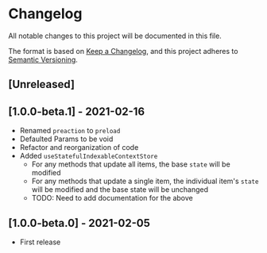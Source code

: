 # Changelog

All notable changes to this project will be documented in this file.

The format is based on [Keep a Changelog](https://keepachangelog.com/en/1.0.0/),
and this project adheres to [Semantic Versioning](https://semver.org/spec/v2.0.0.html).

## [Unreleased]

## [1.0.0-beta.1] - 2021-02-16

- Renamed `preaction` to `preload`
- Defaulted Params to be void
- Refactor and reorganization of code
- Added `useStatefulIndexableContextStore`
  - For any methods that update all items, the base `state` will be modified
  - For any methods that update a single item, the individual item's `state` will be modified and the base state will be unchanged
  - TODO: Need to add documentation for the above

## [1.0.0-beta.0] - 2021-02-05

- First release
